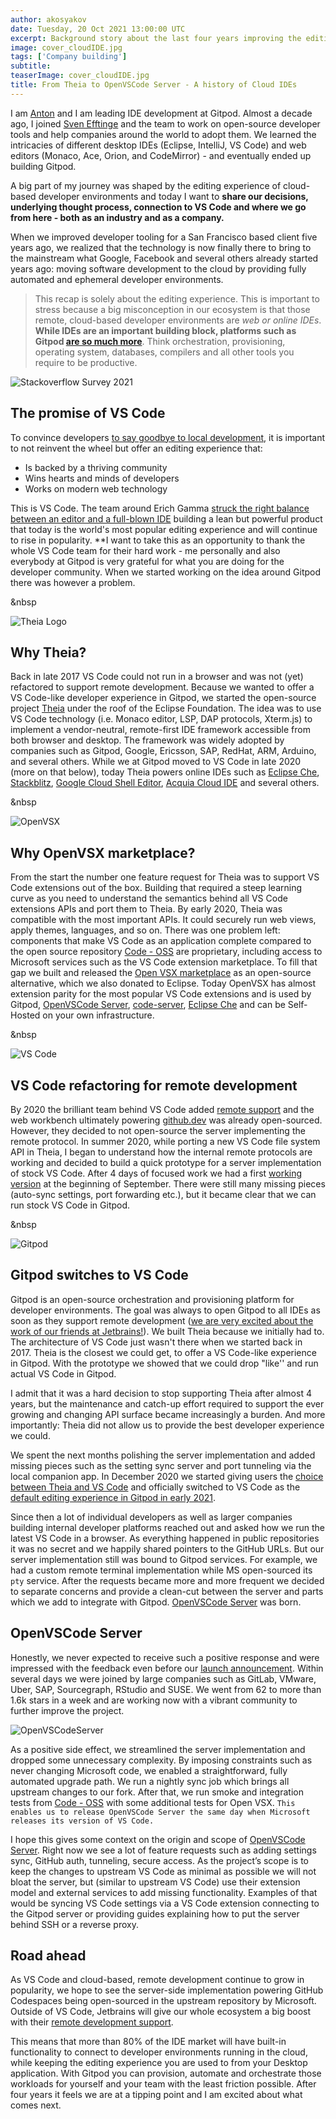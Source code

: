 ```yaml
---
author: akosyakov
date: Tuesday, 20 Oct 2021 13:00:00 UTC
excerpt: Background story about the last four years improving the editing experience of Cloud IDEs.
image: cover_cloudIDE.jpg
tags: ['Company building']
subtitle:
teaserImage: cover_cloudIDE.jpg
title: From Theia to OpenVSCode Server - A history of Cloud IDEs
---
```


I am [Anton](https://github.com/akosyakov) and I am leading IDE development at Gitpod. Almost a decade ago, I joined [Sven Efftinge](https://twitter.com/svenefftinge) and the team to work on open-source developer tools and help companies around the world to adopt them. We learned the intricacies of different desktop IDEs (Eclipse, IntelliJ, VS Code) and web editors (Monaco, Ace, Orion, and CodeMirror) - and eventually ended up building Gitpod.

A big part of my journey was shaped by the editing experience of cloud-based developer environments and today I want to **share our decisions, underlying thought process, connection to VS Code and where we go from here - both as an industry and as a company.**

When we improved developer tooling for a San Francisco based client five years ago, we realized that the technology is now finally there to bring to the mainstream what Google, Facebook and several others already started years ago: moving software development to the cloud by providing fully automated and ephemeral developer environments.

> This recap is solely about the editing experience. This is important to stress because a big misconception in our ecosystem is that those remote, cloud-based developer environments are _web or online IDEs_. **While IDEs are an important building block, platforms such as Gitpod [are so much more](https://www.youtube.com/watch?v=svV-uE0Cdjk)**.
> Think orchestration, provisioning, operating system, databases, compilers and all other tools you require to be productive.

![Stackoverflow Survey 2021](/images/blog/cloud-ide-history/stackoverflow-ide.jpg)

## The promise of VS Code

To convince developers [to say goodbye to local development](/blog/i-said-goodbye-to-local-development-and-so-can-you), it is important to not reinvent the wheel but offer an editing experience that:

-   Is backed by a thriving community
-   Wins hearts and minds of developers
-   Works on modern web technology

This is VS Code. The team around Erich Gamma [struck the right balance between an editor and a full-blown IDE](/blog/the-evolution-of-devx#vs-code-takes-over---why-is-that) building a lean but powerful product that today is the world's most popular editing experience and will continue to rise in popularity. \*\*I want to take this as an opportunity to thank the whole VS Code team for their hard work - me personally and also everybody at Gitpod is very grateful for what you are doing for the developer community. When we started working on the idea around Gitpod there was however a problem.

&nbsp

![Theia Logo](/images/blog/cloud-ide-history/theia-ide.jpg)

## Why Theia?

Back in late 2017 VS Code could not run in a browser and was not (yet) refactored to support remote development. Because we wanted to offer a VS Code-like developer experience in Gitpod, we started the open-source project [Theia](https://theia-ide.org/) under the roof of the Eclipse Foundation. The idea was to use VS Code technology (i.e. Monaco editor, LSP, DAP protocols, Xterm.js) to implement a vendor-neutral, remote-first IDE framework accessible from both browser and desktop. The framework was widely adopted by companies such as Gitpod, Google, Ericsson, SAP, RedHat, ARM, Arduino, and several others. While we at Gitpod moved to VS Code in late 2020 (more on that below), today Theia powers online IDEs such as [Eclipse Che](https://www.eclipse.org/che/), [Stackblitz](https://stackblitz.com/), [Google Cloud Shell Editor](https://cloud.google.com/shell/docs/editor-overview), [Acquia Cloud IDE](https://www.acquia.com/products/drupal-cloud/cloud-ide) and several others.

&nbsp

![OpenVSX](/images/blog/cloud-ide-history/openvsx-ide.jpg)

## Why OpenVSX marketplace?

From the start the number one feature request for Theia was to support VS Code extensions out of the box. Building that required a steep learning curve as you need to understand the semantics behind all VS Code extensions APIs and port them to Theia. By early 2020, Theia was compatible with the most important APIs. It could securely run web views, apply themes, languages, and so on. There was one problem left: components that make VS Code as an application complete compared to the open source repository [Code - OSS](https://github.com/microsoft/vscode) are proprietary, including access to Microsoft services such as the VS Code extension marketplace. To fill that gap we built and released the [Open VSX marketplace](https://open-vsx.org/) as an open-source alternative, which we also donated to Eclipse. Today OpenVSX has almost extension parity for the most popular VS Code extensions and is used by Gitpod, [OpenVSCode Server](https://github.com/gitpod-io/openvscode-server/tree/web-server), [code-server](https://github.com/cdr/code-server), [Eclipse Che](https://www.eclipse.org/che/) and can be Self-Hosted on your own infrastructure.

&nbsp

![VS Code](/images/blog/cloud-ide-history/vscode-logo.jpg)

## VS Code refactoring for remote development

By 2020 the brilliant team behind VS Code added [remote support](https://code.visualstudio.com/docs/remote/remote-overview) and the web workbench ultimately powering [github.dev](https://github.dev/) was already open-sourced. However, they decided to not open-source the server implementing the remote protocol. In summer 2020, while porting a new VS Code file system API in Theia, I began to understand how the internal remote protocols are working and decided to build a quick prototype for a server implementation of stock VS Code. After 4 days of focused work we had a first [working version](https://github.com/gitpod-io/openvscode-server/commit/3f2a6da015cd9af62f61a0c55d81c5b124b9315d) at the beginning of September. There were still many missing pieces (auto-sync settings, port forwarding etc.), but it became clear that we can run stock VS Code in Gitpod.

&nbsp

![Gitpod](/images/blog/cloud-ide-history/gitpod-ide.jpg)

## Gitpod switches to VS Code

Gitpod is an open-source orchestration and provisioning platform for developer environments. The goal was always to open Gitpod to all IDEs as soon as they support remote development ([we are very excited about the work of our friends at Jetbrains!](https://youtrack.jetbrains.com/issue/IDEA-226455)). We built Theia because we initially had to. The architecture of VS Code just wasn't there when we started back in 2017. Theia is the closest we could get, to offer a VS Code-like experience in Gitpod. With the prototype we showed that we could drop "like'' and run actual VS Code in Gitpod.

I admit that it was a hard decision to stop supporting Theia after almost 4 years, but the maintenance and catch-up effort required to support the ever growing and changing API surface became increasingly a burden. And more importantly: Theia did not allow us to provide the best developer experience we could.

We spent the next months polishing the server implementation and added missing pieces such as the setting sync server and port tunneling via the local companion app. In December 2020 we started giving users the [choice between Theia and VS Code](/blog/root-docker-and-vscode#vs-code-and-other-ides) and officially switched to VS Code as the [default editing experience in Gitpod in early 2021](/blog/next-chapter-for-gitpod).

Since then a lot of individual developers as well as larger companies building internal developer platforms reached out and asked how we run the latest VS Code in a browser. As everything happened in public repositories it was no secret and we happily shared pointers to the GitHub URLs. But our server implementation still was bound to Gitpod services. For example, we had a custom remote terminal implementation while MS open-sourced its `pty` service. After the requests became more and more frequent we decided to separate concerns and provide a clean-cut between the server and parts which we add to integrate with Gitpod. [OpenVSCode Server](https://github.com/gitpod-io/openvscode-server/tree/main) was born.

## OpenVSCode Server

Honestly, we never expected to receive such a positive response and were impressed with the feedback even before our [launch announcement](/blog/openvscode-server-launch). Within several days we were joined by large companies such as GitLab, VMware, Uber, SAP, Sourcegraph, RStudio and SUSE. We went from 62 to more than 1.6k stars in a week and are working now with a vibrant community to further improve the project.

![OpenVSCodeServer](/images/blog/cloud-ide-history/openvscodeserver-stars.jpg)

As a positive side effect, we streamlined the server implementation and dropped some unnecessary complexity. By imposing constraints such as never changing Microsoft code, we enabled a straightforward, fully automated upgrade path. We run a nightly sync job which brings all upstream changes to our fork. After that, we run smoke and integration tests from [Code - OSS](https://github.com/microsoft/vscode) with some additional tests for Open VSX. `This enables us to release OpenVSCode Server the same day when Microsoft releases its version of VS Code.`

I hope this gives some context on the origin and scope of [OpenVSCode Server](https://github.com/gitpod-io/openvscode-server/tree/web-server). Right now we see a lot of feature requests such as adding settings sync, GitHub auth, tunneling, secure access. As the project’s scope is to keep the changes to upstream VS Code as minimal as possible we will not bloat the server, but (similar to upstream VS Code) use their extension model and external services to add missing functionality. Examples of that would be syncing VS Code settings via a VS Code extension connecting to the Gitpod server or providing guides explaining how to put the server behind SSH or a reverse proxy.

## Road ahead

As VS Code and cloud-based, remote development continue to grow in popularity, we hope to see the server-side implementation powering GitHub Codespaces being open-sourced in the upstream repository by Microsoft. Outside of VS Code, Jetbrains will give our whole ecosystem a big boost with their [remote development support](https://youtrack.jetbrains.com/issue/IDEA-226455#focus=Comments-27-5290105.0-0).

This means that more than 80% of the IDE market will have built-in functionality to connect to developer environments running in the cloud, while keeping the editing experience you are used to from your Desktop application. With Gitpod you can provision, automate and orchestrate those workloads for yourself and your team with the least friction possible. After four years it feels we are at a tipping point and I am excited about what comes next.
